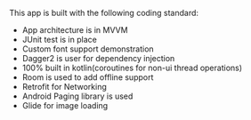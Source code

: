 This app is built with the following coding standard:

* App architecture is in MVVM
* JUnit test is in place
* Custom font support demonstration 
* Dagger2 is user for dependency injection 
* 100%  built in kotlin(coroutines for non-ui thread operations)
* Room is used to add offline support
* Retrofit for Networking
* Android Paging library is used
* Glide for image loading 
